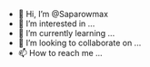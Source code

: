 - 👋 Hi, I’m @Saparowmax
- 👀 I’m interested in ...
- 🌱 I’m currently learning ...
- 💞️ I’m looking to collaborate on ...
- 📫 How to reach me ...

<!---
Saparowmax/Saparowmax is a ✨ special ✨ repository because its `README.md` (this file) appears on your GitHub profile.
You can click the Preview link to take a look at your changes.
--->
